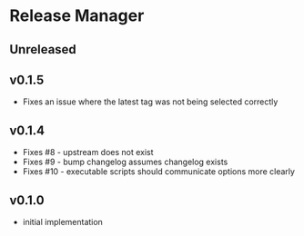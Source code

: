 # Release Manager

## Unreleased

## v0.1.5
 * Fixes an issue where the latest tag was not being selected correctly

## v0.1.4
 * Fixes #8 - upstream does not exist
 * Fixes #9 - bump changelog assumes changelog exists
 * Fixes #10 - executable scripts should communicate options more clearly
 
## v0.1.0
* initial implementation
